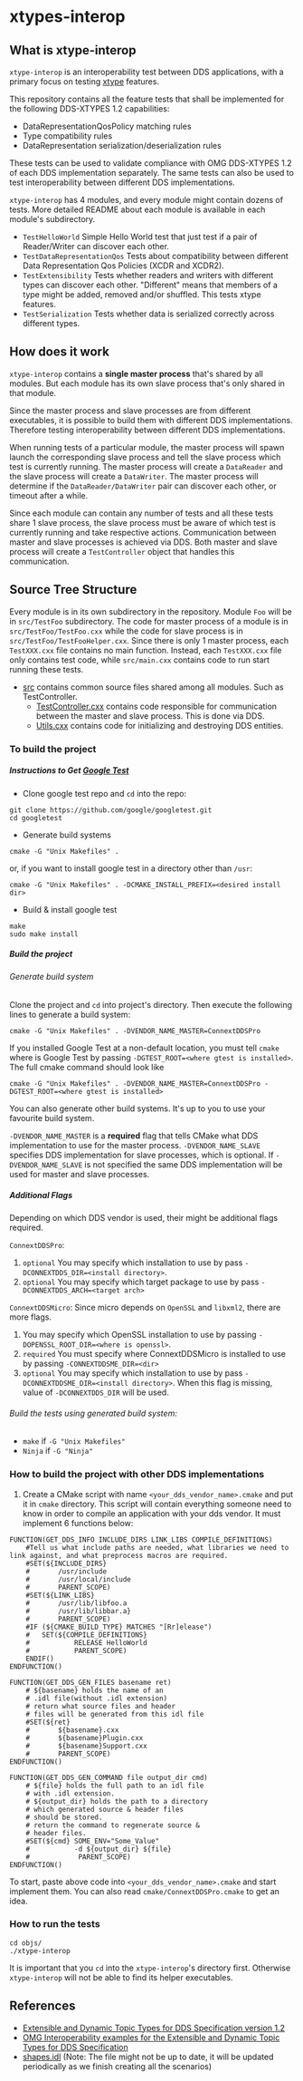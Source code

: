# xtypes-interop
## What is xtype-interop
`xtype-interop` is an interoperability test between DDS applications, with a primary focus on testing [xtype](https://www.omg.org/spec/DDS-XTypes/About-DDS-XTypes/) features.

This repository contains all the feature tests that shall be implemented for the following DDS-XTYPES 1.2 capabilities:

  * DataRepresentationQosPolicy matching rules
  * Type compatibility rules
  * DataRepresentation serialization/deserialization rules

These tests can be used to validate compliance with OMG DDS-XTYPES 1.2 of each DDS implementation separately. The same tests can also be used to test interoperability between different DDS implementations.

`xtype-interop` has 4 modules, and every module might contain dozens of tests. More detailed README about each module is available in each module's subdirectory.

* `TestHelloWorld` Simple Hello World test that just test if a pair of Reader/Writer can discover each other.
* `TestDataRepresentationQos` Tests about compatibility between different Data Representation Qos Policies (XCDR and XCDR2).
* `TestExtensibility` Tests whether readers and writers with different types can discover each other. "Different" means that members of a type might be added, removed and/or shuffled. This tests xtype features.
* `TestSerialization` Tests whether data is serialized correctly across different types.

## How does it work
`xtype-interop` contains a **single master process** that's shared by all modules. But each module has its own slave process that's only shared in that module. 

Since the master process and slave processes are from different executables, it is possible to build them with different DDS implementations. Therefore testing interoperability between different DDS implementations.

When running tests of a particular module, the master process will spawn launch the corresponding slave process and tell the slave process which test is currently running. The master process will create a `DataReader` and the slave process will create a `DataWriter`. The master process will determine if the `DataReader/DataWriter` pair can discover each other, or timeout after a while.

Since each module can contain any number of tests and all these tests share 1 slave process, the slave process must be aware of which test is currently running and take respective actions. Communication between master and slave processes is achieved via DDS. Both master and slave process will create a `TestController` object that handles this communication.

## Source Tree Structure

Every module is in its own subdirectory in the repository. Module `Foo` will be in `src/TestFoo` subdirectory. The code for master process of a module is in `src/TestFoo/TestFoo.cxx` while the code for slave process is in `src/TestFoo/TestFooHelper.cxx`. Since there is only 1 master process, each `TestXXX.cxx` file contains no main function. Instead, each `TestXXX.cxx` file only contains test code, while `src/main.cxx` contains code to run start running these tests.

* [src](src) contains common source files shared among all modules. Such as TestController.
	* [TestController.cxx](src/TestController.cxx) contains code responsible for communication between the master and slave process. This is done via DDS.
	* [Utils.cxx](src/Utils.cxx) contains code for initializing and destroying DDS entities.

### To build the project

##### Instructions to Get [Google Test](https://github.com/google/googletest)
* Clone google test repo and `cd` into the repo:

```	
git clone https://github.com/google/googletest.git
cd googletest
```
* Generate build systems

```
cmake -G "Unix Makefiles" .
```
or, if you want to install google test in a directory other than `/usr`:
	
```
cmake -G "Unix Makefiles" . -DCMAKE_INSTALL_PREFIX=<desired install dir>
```
* Build & install google test

```
make
sudo make install
```

##### Build the project
###### Generate build system
Clone the project and `cd` into project's directory. Then execute the following lines to generate a build system:

```
cmake -G "Unix Makefiles" . -DVENDOR_NAME_MASTER=ConnextDDSPro
```


If you installed Google Test at a non-default location, you must tell `cmake` where is Google Test by passing `-DGTEST_ROOT=<where gtest is installed>`. The full cmake command should look like

```
cmake -G "Unix Makefiles" . -DVENDOR_NAME_MASTER=ConnextDDSPro -DGTEST_ROOT=<where gtest is installed>
```

You can also generate other build systems. It's up to you to use your favourite build system.

`-DVENDOR_NAME_MASTER` is a **required** flag that tells CMake what DDS implementation to use for the master process. `-DVENDOR_NAME_SLAVE` specifies DDS implementation for slave processes, which is optional. If `-DVENDOR_NAME_SLAVE` is not specified the same DDS implementation will be used for master and slave processes.

##### Additional Flags
Depending on which DDS vendor is used, their might be additional flags required.

`ConnextDDSPro`:

1. `optional` You may specify which installation to use by pass `-DCONNEXTDDS_DIR=<install directory>`.
2. `optional` You may specify which target package to use by pass `-DCONNEXTDDS_ARCH=<target arch>`

`ConnextDDSMicro`: Since micro depends on `OpenSSL` and `libxml2`, there are more flags.

1. You may specify which OpenSSL installation to use by passing `-DOPENSSL_ROOT_DIR=<where is openssl>`. 
2. `required` You must specify where ConnextDDSMicro is installed to use by passing `-CONNEXTDDSME_DIR=<dir>` 
3. `optional` You may specify which installation to use by pass `-DCONNEXTDDSME_DIR=<install directory>`. When this flag is missing, value of `-DCONNEXTDDS_DIR` will be used.

###### Build the tests using generated build system:
* `make` if `-G "Unix Makefiles"`
* `Ninja` if `-G "Ninja"`

### How to build the project with other DDS implementations

1. Create a CMake script with name `<your_dds_vendor_name>.cmake` and put it in `cmake` directory. This script will contain everything someone need to know in order to compile an application with your dds vendor. It must implement 6 functions below:

```
FUNCTION(GET_DDS_INFO INCLUDE_DIRS LINK_LIBS COMPILE_DEFINITIONS)
	#Tell us what include paths are needed, what libraries we need to link against, and what preprocess macros are required.
	#SET(${INCLUDE_DIRS} 
	#		/usr/include 
	#		/usr/local/include 
	#		PARENT_SCOPE)
	#SET(${LINK_LIBS} 
	#		/usr/lib/libfoo.a 
	#		/usr/lib/libbar.a} 
	#		PARENT_SCOPE)
	#IF (${CMAKE_BUILD_TYPE} MATCHES "[Rr]elease")
	#	SET(${COMPILE_DEFINITIONS} 
	#			RELEASE HelloWorld 
	#			PARENT_SCOPE)
	ENDIF()
ENDFUNCTION()

FUNCTION(GET_DDS_GEN_FILES basename ret)
	# ${basename} holds the name of an 
	# .idl file(without .idl extension)
	# return what source files and header
	# files will be generated from this idl file
	#SET(${ret} 
	#		${basename}.cxx 
	#		${basename}Plugin.cxx 
	#		${basename}Support.cxx 
	#		PARENT_SCOPE)
ENDFUNCTION()

FUNCTION(GET_DDS_GEN_COMMAND file output_dir cmd)
	# ${file} holds the full path to an idl file
	# with .idl extension.
	# ${output_dir} holds the path to a directory 
	# which generated source & header files
	# should be stored.
	# return the command to regenerate source &
	# header files.
	#SET(${cmd} SOME_ENV="Some_Value"  
	#           -d ${output_dir} ${file}
	#            PARENT_SCOPE)
ENDFUNCTION()
```
To start, paste above code into `<your_dds_vendor_name>.cmake` and start implement them. You can also read `cmake/ConnextDDSPro.cmake` to get an idea.

### How to run the tests
```
cd objs/
./xtype-interop
```

It is important that you `cd` into the `xtype-interop`'s directory first. Otherwise `xtype-interop` will not be able to find its helper executables.


## References <a id="2"></a>

  * [Extensible and Dynamic Topic Types for DDS Specification version 1.2](https://www.google.com/url?q=https://www.omg.org/spec/DDS-XTypes/1.2/PDF&sa=D&ust=1533927289304000)
  * [OMG Interoperability examples for the ](https://www.google.com/url?q=https://github.com/omg-dds&sa=D&ust=1533927289304000)[Extensible and Dynamic Topic Types for DDS Specification](https://www.google.com/url?q=https://github.com/omg-dds&sa=D&ust=1533927289305000)
  * [shapes.idl](idl/shapes.idl)  (Note: The file might not be up to date, it will be updated periodically as we finish creating all the scenarios)